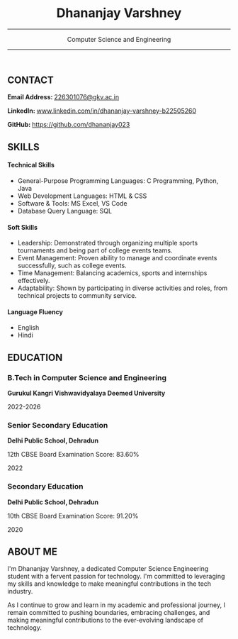 <!DOCTYPE html>
<html lang="en">
<head>
    <meta charset="UTF-8">
    <meta name="viewport" content="width=device-width, initial-scale=1.0">
        <!--<title>My Resume</title> -->
        <link rel="stylesheet" href="resume.css">
<link rel="stylesheet" href="https://cdnjs.cloudflare.com/ajax/libs/font-awesome/6.0.0-beta3/css/all.min.css">
    
</head>
<body>
    <header id="header">
        <!-- Resume header with your name and title -->
        <h1>Dhananjay Varshney</h1>
        <hr>
        <p>Computer Science and Engineering</p>
        <hr>
    </header>
    <main>
        <article id="mainLeft">
            <section>
                <h2>CONTACT</h2>
                <p>
                    <strong>Email Address: </strong>
                    <i class="fa fa-envelope" aria-hidden="true"></i>
                    <a href="mailto:226301076@gkv.ac.in">226301076@gkv.ac.in</a>
                </p>
                <p>
                    <strong>LinkedIn: </strong>
                    <i class="fab fa-linkedin" aria-hidden="true"></i>
                    <a href="https://www.linkedin.com/in/dhananjay-varshney-b22505260">www.linkedin.com/in/dhananjay-varshney-b22505260</a>
                </p>
                <p>
                    <strong>GitHub: </strong>
                    <i class="fab fa-github" aria-hidden="true"></i>
                    <a href="https://github.com/dhananjay023">https://github.com/dhananjay023</a>
                </p>
            </section>
            <section>
                <h2>SKILLS</h2>
                <h4>Technical Skills</h4>
                <ul>
                    <li>General-Purpose Programming Languages: C Programming, Python, Java</li>
                    <li>Web Development Languages: HTML & CSS</li>
                    <li>Software & Tools: MS Excel, VS Code</li>
                    <li>Database Query Language: SQL</li>
                </ul>
                <h4>Soft Skills</h4>
                <ul>
                    <li>Leadership: Demonstrated through organizing multiple sports tournaments and being part of college events teams.</li>
                    <li>Event Management: Proven ability to manage and coordinate events successfully, such as college events.</li>
                    <li>Time Management: Balancing academics, sports and internships effectively.</li>
                    <li>Adaptability: Shown by participating in diverse activities and roles, from technical projects to community service.</li>
                </ul>
                <h4>Language Fluency</h4>
                <ul>
                    <li>English </li>
                    <li>Hindi</li>
                </ul>
            </section>
        </article>
            <article id = "mainRight">
            <section>
                <h2>EDUCATION</h2>
                <article>
                    <h3>B.Tech in Computer Science and Engineering</h3>
                    <p><strong>Gurukul Kangri Vishwavidyalaya Deemed University</strong></p>
                    <p>2022-2026</p>
                </article>
                <article>
                    <h3>Senior Secondary Education</h3>
                    <p><strong>Delhi Public School, Dehradun</strong></p>
                    <p>12th CBSE Board Examination Score: 83.60%</p>
                    <p>2022</p>
                </article>
                <article>
                    <h3>Secondary Education</h3>
                    <p><strong>Delhi Public School, Dehradun</strong></p>
                    <p>10th CBSE Board Examination Score: 91.20%</p>
                    <p>2020</p>
                </article>
            </section>            
            <section>
    <h2>ABOUT ME</h2>
    <p>
        I'm Dhananjay Varshney, a dedicated Computer Science Engineering student with a fervent passion for technology. I'm committed to leveraging my skills and knowledge to make meaningful contributions in the tech industry.
    </p>
    <p>As I continue to grow and learn in my academic and professional journey, I remain committed to pushing boundaries, embracing challenges, and making meaningful contributions to the ever-evolving landscape of technology.</p>
</section>
</body>
</html>
